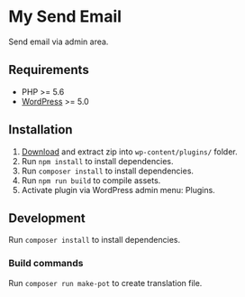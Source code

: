 # My Send Email
Send email via admin area.

## Requirements
- PHP >= 5.6
- [WordPress](https://wordpress.org/) >= 5.0

## Installation
1. [Download](https://github.com/mmaarten/my-send-email/archive/master.zip) and extract zip into `wp-content/plugins/` folder.
1. Run `npm install` to install dependencies.
1. Run `composer install` to install dependencies.
1. Run `npm run build` to compile assets.
1. Activate plugin via WordPress admin menu: Plugins.

## Development
Run `composer install` to install dependencies.

### Build commands
Run `composer run make-pot` to create translation file.
